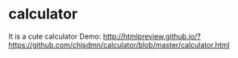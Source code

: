 # calculator
It is a cute calculator
Demo: http://htmlpreview.github.io/?https://github.com/chjsdmn/calculator/blob/master/calculator.html

